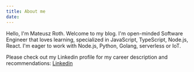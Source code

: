 ```yaml
---
title: About me
date: 
---
```


Hello, I'm Mateusz Roth. Welcome to my blog. I'm open-minded Software Engineer that loves learning, specialized in JavaScript, TypeScript, Node.js, React. I'm eager to work with Node.js, Python, Golang, serverless or IoT.

Please check out my Linkedin profile for my career description and recommendations: <a href="https://www.linkedin.com/in/mateuszroth/">Linkedin</a>